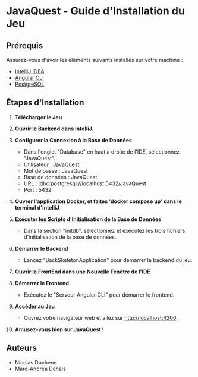 # JavaQuest - Guide d'Installation du Jeu

## Prérequis

Assurez-vous d'avoir les éléments suivants installés sur votre machine :

- [IntelliJ IDEA](https://www.jetbrains.com/idea/download/)
- [Angular CLI](https://angular.io/guide/setup-local)
- [PostgreSQL](https://www.postgresql.org/download/)

## Étapes d'Installation

1. **Télécharger le Jeu**

2. **Ouvrir le Backend dans IntelliJ.**

3. **Configurer la Connexion à la Base de Données**
   - Dans l'onglet "Database" en haut à droite de l'IDE, sélectionnez "JavaQuest".
   - Utilisateur : JavaQuest
   - Mot de passe : JavaQuest
   - Base de données : JavaQuest
   - URL : jdbc:postgresql://localhost:5432/JavaQuest
   - Port : 5432

4. **Ouvrer l'application Docker, et faites 'docker compose up' dans le terminal d'IntelliJ**

5. **Exécuter les Scripts d'Initialisation de la Base de Données**
   - Dans la section "initdb", sélectionnez et exécutez les trois fichiers d'initialisation de la base de données.

6. **Démarrer le Backend**
   - Lancez "BackSkeletonApplication" pour démarrer le backend du jeu.

7. **Ouvrir le FrontEnd dans une Nouvelle Fenêtre de l'IDE**

8. **Démarrer le Frontend**
   - Exécutez le "Serveur Angular CLI" pour démarrer le frontend.

9. **Accéder au Jeu**
   - Ouvrez votre navigateur web et allez sur [http://localhost:4200](http://localhost:4200).

10. **Amusez-vous bien sur JavaQuest !**

## Auteurs

- Nicolas Duchene
- Marc-Andréa Dehais
